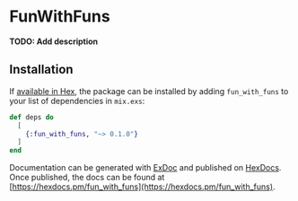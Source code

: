 # FunWithFuns

**TODO: Add description**

## Installation

If [available in Hex](https://hex.pm/docs/publish), the package can be installed
by adding `fun_with_funs` to your list of dependencies in `mix.exs`:

```elixir
def deps do
  [
    {:fun_with_funs, "~> 0.1.0"}
  ]
end
```

Documentation can be generated with [ExDoc](https://github.com/elixir-lang/ex_doc)
and published on [HexDocs](https://hexdocs.pm). Once published, the docs can
be found at [https://hexdocs.pm/fun_with_funs](https://hexdocs.pm/fun_with_funs).

